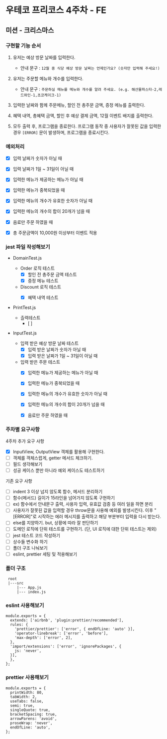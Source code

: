 # 우테코 프리코스 4주차 - FE

## 미션 - 크리스마스

### 구현할 기능 순서

1. 유저는 예상 방문 날짜를 입력한다.

   - 안내 문구 : `12월 중 식당 예상 방문 날짜는 언제인가요? (숫자만 입력해 주세요!)`

2. 유저는 주문할 메뉴와 개수를 입력한다.

   - 안내 문구 : `주문하실 메뉴를 메뉴와 개수를 알려 주세요. (e.g. 해산물파스타-2,레드와인-1,초코케이크-1)`

3. 입력한 날짜와 함께 주문메뉴, 할인 전 총주문 금액, 증정 메뉴를 출력한다.

4. 혜택 내역, 총혜택 금액, 할인 후 예상 결제 금액, 12월 이벤트 배지를 출력한다.

5. 모두 출력 후, 프로그램을 종료한다. 프로그램 동작 중 사용자가 잘못된 값을 입력한 경우 `[ERROR]` 문이 발생하며, 프로그램을 종료시킨다.

### 예외처리

- [x] 입력 날짜가 숫자가 아닐 때
- [x] 입력 날짜가 1일 ~ 31일이 아닐 때

- [x] 입력한 메뉴가 제공하는 메뉴가 아닐 때
- [x] 입력한 메뉴가 중복되었을 때
- [x] 입력한 메뉴의 개수가 유효한 숫자가 아닐 때
- [x] 입력한 메뉴의 개수의 합이 20개가 넘을 때
- [x] 음료만 주문 하였을 때

- [x] 총 주문금액이 10,000원 이상부터 이벤트 적용


### jest 파일 작성해보기

- DomainTest.js
  
  - Order 로직 테스트
    - [x] 할인 전 총주문 금액 테스트
    - [x] 증정 메뉴 테스트

  - Discount 로직 테스트
    - [x] 혜택 내역 테스트


- PrintTest.js
  - 츨력테스트
    - [ ]

- InputTest.js

  - 입력 받은 예상 방문 날짜 테스트
    - [x] 입력 받은 날짜가 숫자가 아닐 때
    - [x] 입력 받은 날짜가 1일 ~ 31일이 아닐 때

  - 입력 받은 주문 테스트
    - [x] 입력한 메뉴가 제공하는 메뉴가 아닐 때
    - [x] 입력한 메뉴가 중복되었을 때
    - [x] 입력한 메뉴의 개수가 유효한 숫자가 아닐 때
    - [x] 입력한 메뉴의 개수의 합이 20개가 넘을 때
    - [x] 음료만 주문 하였을 때


### 주차별 요구사항

4주차 추가 요구 사항

- [x] InputView, OutputView 객체를 활용해 구현한다.
- [ ] 객체를 객체스럽게, getter 메서드 체크하기.
- [ ] 필드 생각해보기
- [ ] 성공 케이스 뿐만 아니라 예외 케이스도 테스트하기

기존 요구 사항

- [ ] indent 3 이상 넘지 않도록 함수, 메서드 분리하기
- [ ] 함수(메서드) 길이가 15라인을 넘어가지 않도록 구현하기
- [ ] ex) 함수에서 안내문구 출력, 사용자 입력, 유효값 검증 등 여러 일을 하면 분리
- [ ] 사용자가 잘못된 값을 입력할 경우 throw문을 사용해 예외를 발생시킨다. 이후 "[ERROR]"로 시작하는 에러 메시지를 출력하고 해당 부분부터 입력을 다시 받는다.
- [ ] else를 지양하기. but, 상황에 따라 잘 판단하기
- [ ] 도메인 로직에 단위 테스트를 구현하기. (단, UI 로직에 대한 단위 테스트는 제외)
- [ ] jest 테스트 코드 작성하기
- [ ] 상수들 변수화 하기
- [ ] 폴더 구조 나눠보기
- [ ] eslint, prettier 세팅 및 적용해보기

### 폴더 구조

```
 root
 |---src
     |--- App.js
     |--- index.js
```

### eslint 사용해보기

```
module.exports = {
  extends: ['airbnb', 'plugin:prettier/recommended'],
  rules: {
    'prettier/prettier': ['error', { endOfLine: 'auto' }],
    'operator-linebreak': ['error', 'before'],
    'max-depth': ['error', 2],
  },
  'import/extensions': ['error', 'ignorePackages', {
    js: 'never',
  }],
  },
};
```

### prettier 사용해보기

```
module.exports = {
  printWidth: 80,
  tabWidth: 2,
  useTabs: false,
  semi: true,
  singleQuote: true,
  bracketSpacing: true,
  arrowParens: 'avoid',
  proseWrap: 'never',
  endOfLine: 'auto',
};
```
